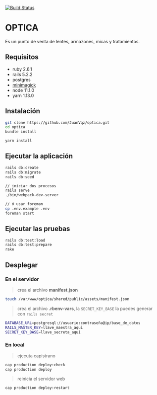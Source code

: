 [![Build Status](https://semaphoreci.com/api/v1/projects/b73bdec0-2d88-4ce0-aa85-91a8e559cef9/2550590/badge.svg)](https://semaphoreci.com/itox/optica)

OPTICA
======

Es un punto de venta de lentes, armazones, micas y tratamientos.

## Requisitos
  * ruby 2.6.1
  * rails 5.2.2
  * postgres
  * [minimagick](https://github.com/minimagick/minimagick)
  * node 11.1.0
  * yarn 1.13.0

## Instalación
```sh
git clone https://github.com/JuanVqz/optica.git
cd optica
bundle install

yarn install
```

## Ejecutar la aplicación
```sh
rails db:create
rails db:migrate
rails db:seed

// iniciar dos procesos
rails serve
./bin/webpack-dev-server

// ó usar foreman
cp .env.example .env
foreman start
```

## Ejecutar las pruebas
```sh
rails db:test:load
rails db:test:prepare
rake
```

## Desplegar

### En el servidor
> crea el archivo **manifest.json**
```sh
touch /var/www/optica/shared/public/assets/manifest.json
```
> crea el archivo **.rbenv-vars**, la `SECRET_KEY_BASE` la puedes generar con `rails secret`
```sh
DATABASE_URL=postgresql://usuario:contraseña@ip/base_de_datos
RAILS_MASTER_KEY=llave_maestra_aqui
SECRET_KEY_BASE=llave_secreta_aqui
```

### En local
> ejecuta capistrano
```sh
cap production deploy:check
cap production deploy
```
> reinicia el servidor web
```sh
cap production deploy:restart
```
